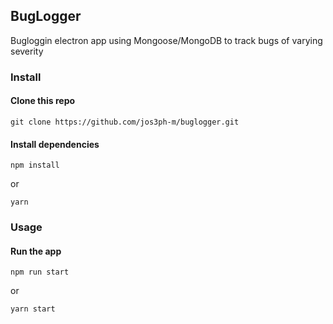## BugLogger

Bugloggin electron app using Mongoose/MongoDB to track bugs of varying severity

### Install

#### Clone this repo

```
git clone https://github.com/jos3ph-m/buglogger.git
```

#### Install dependencies

```
npm install
```

or

```
yarn
```

### Usage

#### Run the app

```
npm run start
```

or

```
yarn start
```
